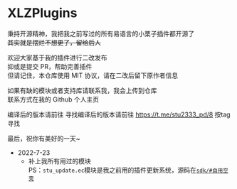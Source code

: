 # XLZPlugins

秉持开源精神，我把我之前写过的所有易语言的小栗子插件都开源了  
~~其实就是摆烂不想更了，留给后人~~

欢迎大家基于我的插件进行二改发布  
抑或是提交 PR，帮助完善插件  
但请记住，本仓库使用 MIT 协议，请在二改后留下原作者信息

如果有缺的模块或者支持库请联系我，我会上传到仓库  
联系方式在我的 Github 个人主页

编译后的版本请前往 寻找编译后的版本请前往 <https://t.me/stu2333_pd/8> 按tag寻找

最后，祝你有美好的一天~

- 2022-7-23
  - 补上我所有用过的模块  
    PS：`stu_update.ec`模块是我之前用的插件更新系统，源码在[`sdk/#自用空壳`](sdk/%23%E8%87%AA%E7%94%A8%E7%A9%BA%E5%A3%B3/)
